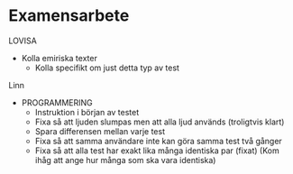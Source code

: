 # Examensarbete
LOVISA
- Kolla emiriska texter
    - Kolla specifikt om just detta typ av test

Linn
- PROGRAMMERING
    - Instruktion i början av testet
    - Fixa så att ljuden slumpas men att alla ljud används (troligtvis klart)
    - Spara differensen mellan varje test
    - Fixa så att samma användare inte kan göra samma test två gånger
    - Fixa så att alla test har exakt lika många identiska par (fixat) (Kom ihåg att ange hur många som ska vara identiska)
    